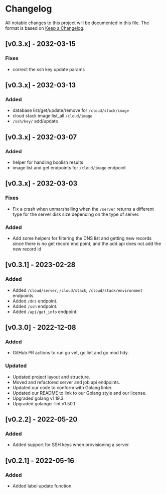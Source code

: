 # Changelog
All notable changes to this project will be documented in this file. The format is based on [Keep a Changelog](https://keepachangelog.com/en/1.0.0/).

## [v0.3.x] - 2032-03-15
### Fixes
- correct the ssh key update params


## [v0.3.x] - 2032-03-13
### Added
- database list/get/update/remove for `/cloud/stack/image`
- cloud stack image list_all `/cloud/image`
- `/ssh/key/` add/update 

## [v0.3.x] - 2032-03-07
### Added
- helper for handling boolish results
- image list and get endpoints for `/cloud/image` endpoint

## [v0.3.x] - 2032-03-03
### Fixes
- Fix a crash when unmarshalling when the `/server` returns a different type for the server disk size depending on the type of server.

### Added
- Add some helpers for filtering the DNS list and getting new records since there is no get record end point, and the add api does not add the new record id 

## [v0.3.1] - 2023-02-28
### Added
- Added `/cloud/server`, `/cloud/stack`, `/cloud/stack/environment` endpoints.
- Added `/dns` endpoint.
- Added `/ssh` endpoint.
- Added `/api/get_info` endpoint.

## [v0.3.0] - 2022-12-08
### Added
- GitHub PR actions to run go vet, go lint and go mod tidy.

### Updated
- Updated project layout and structure.
- Moved and refactored server and job api endpoints.
- Updated our code to conform with Golang linter.
- Updated our README to link to our Golang style and our license.
- Upgraded golang v1.19.3.
- Upgraded golangci-lint v1.50.1.

## [v0.2.2] - 2022-05-20
### Added
- Added support for SSH keys when provisioning a server.

## [v0.2.1] - 2022-05-16
### Added
- Added label update function. 